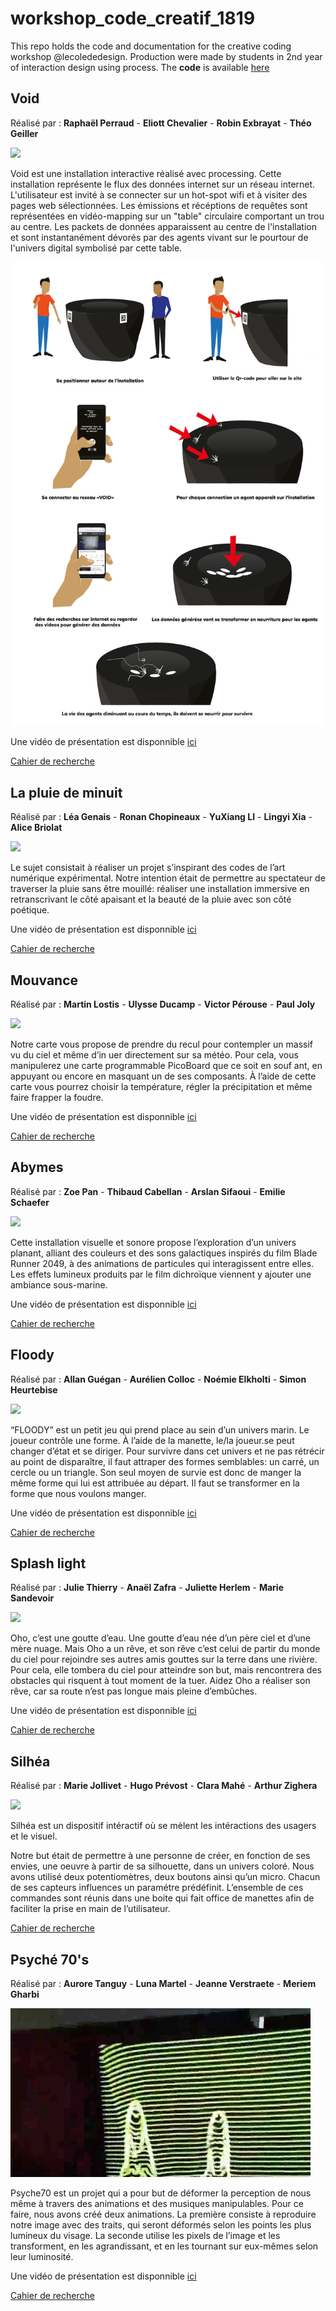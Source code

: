 # workshop_code_creatif_1819
This repo holds the code and documentation for the creative coding workshop @lecolededesign. Production were made by students in 2nd year of interaction design using process. The **code** is available [here](https://github.com/AtelierNum/workshop_code_creatif_1819)

## Void 

Réalisé par : **Raphaël Perraud** - **Eliott Chevalier** - **Robin Exbrayat** - **Théo Geiller**

![](Void/VOID.gif)

Void est une installation interactive réalisé avec processing. Cette installation représente le flux des données internet sur un réseau internet. L'utilisateur est invité à se connecter sur un hot-spot wifi et à visiter des pages web sélectionnées. Les émissions et récéptions de requêtes sont représentées en vidéo-mapping sur un "table" circulaire comportant un trou au centre. Les packets de données apparaissent au centre de l'installation et sont instantanément dévorés par des agents vivant sur le pourtour de l'univers digital symbolisé par cette table.


![](Void/Scenario.png)

Une vidéo de présentation est disponnible [ici](https://youtu.be/PhswR3uoNPM)

[Cahier de recherche](https://github.com/AtelierNum/workshop_code_creatif_1819/blob/master/Void/Journal_de_bord_VOID.pdf)



## La pluie de minuit 

Réalisé par : **Léa Genais** - **Ronan Chopineaux** - **YuXiang LI** - **Lingyi Xia** -**Alice Briolat**

![](La-pluie-de-minuit/pluie.gif)

Le sujet consistait à réaliser un projet s’inspirant des codes de l’art numérique expérimental.
Notre intention était de permettre au spectateur de traverser la pluie sans être mouillé: réaliser une installation immersive en retranscrivant le côté apaisant  et la beauté de la pluie avec son côté poétique.

Une vidéo de présentation est disponnible [ici](https://youtu.be/q2VL8w1L-nU)

[Cahier de recherche](https://github.com/AtelierNum/workshop_code_creatif_1819/blob/master/La-pluie-de-minuit/Cahier_de_recherche.pdf)



## Mouvance

Réalisé par : **Martin Lostis** - **Ulysse Ducamp** - **Victor Pérouse** - **Paul Joly**

![](Mouvance/mouvance.gif)

Notre carte vous propose de prendre du recul pour contempler un massif vu du ciel et même d’in uer directement sur sa météo. Pour cela, vous manipulerez une carte programmable PicoBoard que ce soit en souf ant, en appuyant ou encore en masquant un de ses composants. À l’aide de cette carte vous pourrez choisir la température, régler la précipitation et même faire frapper la foudre.

Une vidéo de présentation est disponnible [ici](https://youtu.be/J1d4fnbjjGY)

[Cahier de recherche](https://github.com/AtelierNum/workshop_code_creatif_1819/blob/master/Mouvance/carnet-de-recherche.pdf)



## Abymes

Réalisé par : **Zoe Pan** - **Thibaud Cabellan** - **Arslan Sifaoui** - **Emilie Schaefer**

![](Abymes/abymes.gif)

Cette installation visuelle et sonore propose l’exploration d’un univers planant, alliant des couleurs et des sons galactiques inspirés du film Blade Runner 2049, à des animations de particules qui interagissent entre elles. Les effets lumineux produits par le film dichroïque viennent y ajouter une ambiance sous-marine.

Une vidéo de présentation est disponnible [ici](https://youtu.be/mXSaTazgUrA)

[Cahier de recherche](https://github.com/AtelierNum/workshop_code_creatif_1819/blob/master/Abymes/Abymes_carnet_de_bord.pdf)


## Floody

Réalisé par : **Allan Guégan** - **Aurélien Colloc** - **Noémie Elkholti** - **Simon Heurtebise**

![](Floody/floody.gif)

“FLOODY” est un petit jeu qui prend place au sein d’un univers marin. Le joueur contrôle une forme. À l’aide de la manette, le/la joueur.se peut changer d’état et se diriger.
Pour survivre dans cet univers et ne pas rétrécir au point de disparaître, il faut attraper des formes semblables: un carré, un cercle ou un triangle.
Son seul moyen de survie est donc de manger la même forme qui lui est attribuée au départ. Il faut se transformer en la forme que nous voulons manger.

Une vidéo de présentation est disponnible [ici](https://youtu.be/W9qJmUZlmx4)

[Cahier de recherche](https://github.com/AtelierNum/workshop_code_creatif_1819/blob/master/Floody/Journaldebordworkshop.pdf)



## Splash light

Réalisé par : **Julie Thierry** - **Anaël Zafra** - **Juliette Herlem** - **Marie Sandevoir**

![](Splash-light/splashlight.gif)

Oho, c’est une goutte d’eau. Une goutte d’eau née d’un père ciel et d’une mère nuage. Mais Oho a un rêve, et son rêve c’est celui de partir du monde du ciel pour rejoindre ses autres amis gouttes sur la terre dans une rivière. Pour cela, elle tombera du ciel pour atteindre son but, mais rencontrera des obstacles qui risquent à tout moment de la tuer. Aidez Oho a réaliser son rêve, car sa route n’est pas longue mais pleine d’embûches.

Une vidéo de présentation est disponnible [ici](https://youtu.be/HqYMf7F2Wlg)

[Cahier de recherche](https://github.com/AtelierNum/workshop_code_creatif_1819/blob/master/Splash-light/CahierDeRecherche.pdf)


## Silhéa

Réalisé par : **Marie Jollivet** - **Hugo Prévost** - **Clara Mahé** - **Arthur Zighera**

![](Silhea/silhea.gif)

Silhéa est un dispositif intéractif où se mèlent les intéractions des usagers et le visuel.

Notre but était de permettre à une personne de créer, en fonction de ses envies, une oeuvre à partir de sa silhouette, dans un univers coloré. Nous avons utilisé deux potentiomètres, deux boutons ainsi qu’un micro. Chacun de ses capteurs influences un paramétre prédéfinit. L’ensemble de ces commandes sont réunis dans une boite qui fait office de manettes afin de faciliter la prise en main de l’utilisateur.

[Cahier de recherche](https://github.com/AtelierNum/workshop_code_creatif_1819/blob/master/Silhea/Cahier-de-recherche.pdf)


## Psyché 70's

Réalisé par : **Aurore Tanguy** - **Luna Martel** - **Jeanne Verstraete** - **Meriem Gharbi**

![](Psyche70/psyche70.gif)

Psyche70 est un projet qui a pour but de déformer la perception de nous même à travers des animations et des musiques manipulables.
Pour ce faire, nous avons créé deux animations. La première consiste à reproduire notre image avec des traits, qui seront déformés selon les points les plus lumineux du visage.
La seconde utilise les pixels de l’image et les transforment, en les agrandissant, et en les tournant sur eux-mêmes selon leur luminosité.

Une vidéo de présentation est disponnible [ici](https://youtu.be/qLaQuh0_20k)

[Cahier de recherche](https://github.com/AtelierNum/workshop_code_creatif_1819/blob/master/Psyche70/compte-rendu.pdf)





